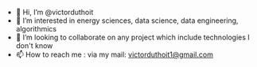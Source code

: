 - 👋 Hi, I’m @victorduthoit
- 👀 I’m interested in energy sciences, data science, data engineering, algorithmics
- 💞️ I’m looking to collaborate on any project which include technologies I don't know
- 📫 How to reach me : via my mail: victorduthoit1@gmail.com

<!---
victorduthoit/victorduthoit is a ✨ special ✨ repository because its `README.md` (this file) appears on your GitHub profile.
You can click the Preview link to take a look at your changes.
--->
